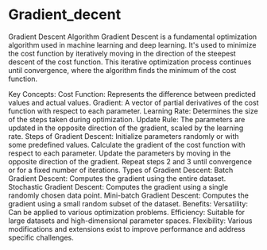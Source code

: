 # Gradient_decent
Gradient Descent Algorithm
Gradient Descent is a fundamental optimization algorithm used in machine learning and deep learning. It's used to minimize the cost function by iteratively moving in the direction of the steepest descent of the cost function. This iterative optimization process continues until convergence, where the algorithm finds the minimum of the cost function.

Key Concepts:
Cost Function: Represents the difference between predicted values and actual values.
Gradient: A vector of partial derivatives of the cost function with respect to each parameter.
Learning Rate: Determines the size of the steps taken during optimization.
Update Rule: The parameters are updated in the opposite direction of the gradient, scaled by the learning rate.
Steps of Gradient Descent:
Initialize parameters randomly or with some predefined values.
Calculate the gradient of the cost function with respect to each parameter.
Update the parameters by moving in the opposite direction of the gradient.
Repeat steps 2 and 3 until convergence or for a fixed number of iterations.
Types of Gradient Descent:
Batch Gradient Descent: Computes the gradient using the entire dataset.
Stochastic Gradient Descent: Computes the gradient using a single randomly chosen data point.
Mini-batch Gradient Descent: Computes the gradient using a small random subset of the dataset.
Benefits:
Versatility: Can be applied to various optimization problems.
Efficiency: Suitable for large datasets and high-dimensional parameter spaces.
Flexibility: Various modifications and extensions exist to improve performance and address specific challenges.
